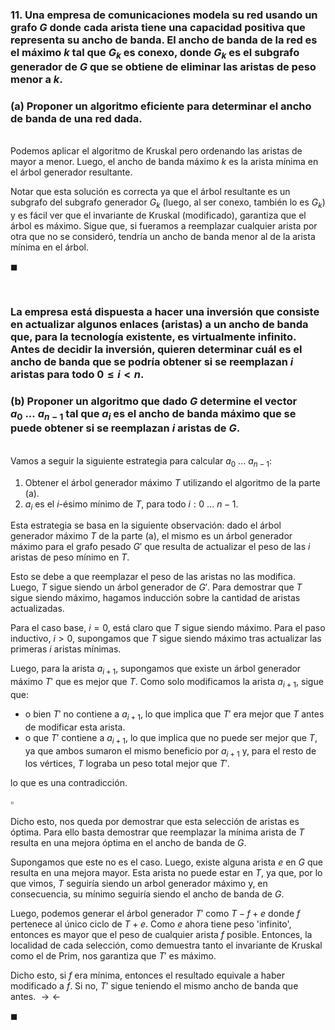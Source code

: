 ### 11. Una empresa de comunicaciones modela su red usando un grafo $G$ donde cada arista tiene una capacidad positiva que representa su ancho de banda. El ancho de banda de la red es el máximo $k$ tal que $G_k$ es conexo, donde $G_k$ es el subgrafo generador de $G$ que se obtiene de eliminar las aristas de peso menor a $k$.

### (a) Proponer un algoritmo eficiente para determinar el ancho de banda de una red dada. 

\
Podemos aplicar el algoritmo de Kruskal pero ordenando las aristas de mayor a menor. Luego, el ancho de banda máximo $k$ es la arista mínima en el árbol generador resultante. 

Notar que esta solución es correcta ya que el árbol resultante es un subgrafo del subgrafo generador $G_k$ (luego, al ser conexo, también lo es $G_k$) y es fácil ver que el invariante de Kruskal (modificado), garantiza que el árbol es máximo. Sigue que, si fueramos a reemplazar cualquier arista por otra que no se consideró, tendría un ancho de banda menor al de la arista mínima en el árbol.

$\blacksquare$


<br>

### La empresa está dispuesta a hacer una inversión que consiste en actualizar algunos enlaces (aristas) a un ancho de banda que, para la tecnología existente, es virtualmente infinito. Antes de decidir la inversión, quieren determinar cuál es el ancho de banda que se podría obtener si se reemplazan $i$ aristas para todo $0 \leq i < n$.

### (b) Proponer un algoritmo que dado $G$ determine el vector $a_0\ . . .\ a_{n−1}$ tal que $a_i$ es el ancho de banda máximo que se puede obtener si se reemplazan $i$ aristas de $G$.

\
Vamos a seguir la siguiente estrategia para calcular $a_0\ ...\ a_{n-1}$: 

1. Obtener el árbol generador máximo $T$ utilizando el algoritmo de la parte (a).
2. $a_i$ es el $i$-ésimo mínimo de $T$, para todo $i:0\ ...\ n-1$.

Esta estrategia se basa en la siguiente observación: dado el árbol generador máximo $T$ de la parte (a), el mismo es un árbol generador máximo para el grafo pesado $G'$ que resulta de actualizar el peso de las $i$ aristas de peso mínimo en $T$.

Esto se debe a que reemplazar el peso de las aristas no las modifica. Luego, $T$ sigue siendo un árbol generador de $G'$. Para demostrar que $T$ sigue siendo máximo, hagamos inducción sobre la cantidad de aristas actualizadas. 

Para el caso base, $i = 0$, está claro que $T$ sigue siendo máximo. Para el paso inductivo, $i > 0$, supongamos que $T$ sigue siendo máximo tras actualizar las primeras $i$ aristas mínimas. 

Luego, para la arista $a_{i + 1}$, supongamos que existe un árbol generador máximo $T'$ que es mejor que $T$. Como solo modificamos la arista $a_{i+1}$, sigue que:
- o bien $T'$ no contiene a $a_{i+1}$, lo que implica que $T'$ era mejor que $T$ antes de modificar esta arista. 
- o que $T'$ contiene a $a_{i+1}$, lo que implica que no puede ser mejor que $T$, ya que ambos sumaron el mismo beneficio por $a_{i+1}$ y, para el resto de los vértices, $T$ lograba un peso total mejor que $T'$. 

lo que es una contradicción. 

$\square$

Dicho esto, nos queda por demostrar que esta selección de aristas es óptima. Para ello basta demostrar que reemplazar la mínima arista de $T$ resulta en una mejora óptima en el ancho de banda de $G$.

Supongamos que este no es el caso. Luego, existe alguna arista $e$ en $G$ que resulta en una mejora mayor. Esta arista no puede estar en $T$, ya que, por lo que vimos,  $T$ seguiría siendo un arbol generador máximo y, en consecuencia, su mínimo seguiría siendo el ancho de banda de $G$. 

Luego, podemos generar el árbol generador $T'$ como $T - f + e$ donde $f$ pertenece al único ciclo de $T + e$. Como $e$ ahora tiene peso 'infinito', entonces es mayor que el peso de cualquier arista $f$ posible. Entonces, la localidad de cada selección, como demuestra tanto el invariante de Kruskal como el de Prim, nos garantiza que $T'$ es máximo.

Dicho esto, si $f$ era mínima, entonces el resultado equivale a haber modificado a $f$. Si no, $T'$ sigue teniendo el mismo ancho de banda que antes. $\rightarrow\leftarrow$

$\blacksquare$

